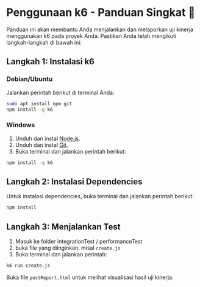 # Penggunaan k6 - Panduan Singkat 🚀

Panduan ini akan membantu Anda menjalankan dan melaporkan uji kinerja menggunakan k6 pada proyek Anda. Pastikan Anda telah mengikuti langkah-langkah di bawah ini:

## Langkah 1: Instalasi k6

### Debian/Ubuntu

Jalankan perintah berikut di terminal Anda:

```bash
sudo apt install npm git
npm install -g k6
```

### Windows

1. Unduh dan instal [Node.js](https://nodejs.org/en/).
2. Unduh dan instal [Git](https://git-scm.com/downloads).
3. Buka terminal dan jalankan perintah berikut:

```bash
npm install -g k6
```

## Langkah 2: Instalasi Dependencies

Untuk instalasi dependencies, buka terminal dan jalankan perintah berikut:

```bash
npm install
```

## Langkah 3: Menjalankan Test

1. Masuk ke folder integrationTest / performanceTest
2. buka file yang diinginkan. misal  `create.js`
3. Buka terminal dan jalankan perintah:

```bash
k6 run create.js
```

Buka file `postReport.html` untuk melihat visualisasi hasil uji kinerja.
